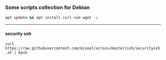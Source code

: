 ### Some scripts collection  for Debian
```bash
apt update && apt install curl vim wget -y
```  
---  
#### security ssh  
`curl https://raw.githubusercontent.com/mixool/across/master/ssh/securityssh.sh | bash`  
